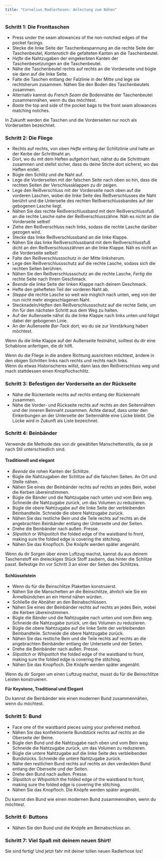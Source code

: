 ```yaml
---
title: "Cornelius Radlerhosen: Anleitung zum Nähen"
---
```


### Schritt 1: Die Fronttaschen

- Press under the seam allowances of the non-notched edges of the pocket facings.
- Stecke die linke Seite der Taschenbespannung an die rechte Seite der Taschenbeutel, _Kantenstich_ die gefalteten Kanten an die Taschenbeutel.
- _Hefte_ die Nahtzugaben der eingekerbten Kanten der Taschenbesetzungen an die Taschenbeutel.
- Nähe die Taschenbeutel rechts auf rechts an die Vorderseite und bügle sie dann auf die linke Seite.
- Falte die Taschen entlang der Falzlinie in der Mitte und lege sie rechtsherum zusammen. Nähen Sie den Boden des Taschenbeutels zusammen.
- Alternativ kannst du _French Seam_ die Bodennähte der Taschenbeutel zusammennähen, wenn du das möchtest.
- _Baste_ the top and side of the pocket bags to the front seam allowances matching notches.

<Note>

In Zukunft werden die Taschen und die Vorderseiten nur noch als Vorderseiten bezeichnet.

</Note>

### Schritt 2: Die Fliege

- Rechts auf rechts, von oben _Hefte_ entlang der Schlitzlinie und halte an der Kerbe der Schrittnaht an.
- Dort, wo du mit dem Heften aufgehört hast, nähst du die Schrittnaht zusammen und stellst sicher, dass du deine Stiche dort sicherst, wo das Heften endet.
- Bügle den Schlitz und die Naht auf.
- Lege die Vorderseiten mit der falschen Seite nach oben so hin, dass die rechten Seiten der Verschlussklappen zu dir zeigen.
- Lege den Reißverschluss mit der Vorderseite nach oben auf die vorderen Laschen, wobei die linke Seite des Reißverschlusses die Naht berührt und die Unterseite des rechten Reißverschlussbandes auf der gebogenen Lasche liegt.
- Nähen Sie das rechte Reißverschlussband mit dem Reißverschlussfuß an die rechte Lasche nahe der Reißverschlusszähne. Näh es nicht an die Vorderseite selbst!
- Ziehe den Reißverschluss nach links, sodass die rechte Lasche darüber gezogen wird.
- Stecke das linke Reißverschlussband an die linke Klappe.
- Nähen Sie das linke Reißverschlussband mit dem Reißverschlussfuß dicht an den Reißverschlusszähnen an die linke Klappe. Näh es nicht an die Vorderseite selbst!
- Falte den Reißverschlussschutz in der Mitte linksherum.
- Lege den Reißverschlussschutz auf die rechte Lasche, sodass sich die rechten Seiten berühren.
- Nähen Sie den Reißverschlussschutz an die rechte Lasche, _Fertig_ die rechte Seite nach Ihrem Geschmack.
- _Beende_ die linke Seite der linken Klappe nach deinem Geschmack.
- Hefte den gehefteten Teil der vorderen Naht ab.
- _Steppe_ die rechte Lasche so weit wie möglich nach unten, weg von der nun nicht mehr eingeschlagenen Naht.
- Stecknadeln/_Heften_ den Reißverschlussschutz auf die rechte Seite, um ihn für den nächsten Schritt aus dem Weg zu halten.
- Auf der Außenseite nähst du die linke Klappe nach links unten und folgst dabei der gebogenen Linie.
- An der Außenseite _Bar-Tack_ dort, wo du sie zur Verstärkung haben möchtest.

<Tip>

Wenn du die linke Klappe auf der Außenseite festnähst, solltest du dir eine Schablone anfertigen, die dir hilft.

</Tip>

<Note>

Wenn du die Fliege in die andere Richtung ausrichten möchtest, ändere in den obigen Schritten links nach rechts und rechts nach links.  
Wenn du etwas Historischeres willst, dann lass den Reißverschluss weg und mach stattdessen einen Knopflochschlitz.

</Note>

### Schritt 3: Befestigen der Vorderseite an der Rückseite

- Nähe die Rückenteile rechts auf rechts entlang der Rückennaht zusammen.
- Nähe die Vorder- und Rückseite rechts auf rechts an den Seitennähten und der inneren Beinnaht zusammen. Achte darauf, dass unter den Einkerbungen an der Unterseite der Seitennähte eine Lücke bleibt. Die Lücke wird in Zukunft als Liste bezeichnet.

### Schritt 4: Beinbänder

Verwende die Methode des von dir gewählten Manschettenstils, da sie je nach Stil unterschiedlich sind.

#### Traditionell und elegant

- _Beende_ die rohen Kanten der Schlitze.
- Bügle die Nahtzugaben der Schlitze auf die falschen Seiten. An Ort und Stelle nähen.
- Nähen Sie eines der Beinbänder rechts auf rechts an jedes Bein, wobei die Kerben übereinstimmen.
- Bügle die Bänder und die Nahtzugabe nach unten und vom Bein weg. Schneide die Nahtzugabe zurück, um das Volumen zu reduzieren.
- Bügle die obere Nahtzugabe auf die linke Seite der verbleibenden Beinbandteile. Schneide die obere Nahtzugabe zurück.
- Nähen Sie das restliche Bein und die Teile rechts auf rechts an die angebrachten Beinbänder entlang der Unterseite und der Seiten.
- Drehe die Beinbänder nach außen. Presse.
- _Slipstitch_ or _Whipstitch_ the folded edge of the waistband to front, making sure the folded edge is covering the stitching.
- Nähen Sie das Knopfloch. Die Knöpfe werden später angenäht.

<Note>

Wenn du dir Sorgen über einen Luftzug machst, kannst du aus deinem Taschenstoff ein dreieckiges Stück Stoff zaubern, das hinter die Schlitze passt. Befestige ihn vor Schritt 3 an einer der Seiten des Schlitzes.

</Note>

#### Schlüsselstein

- Wenn du für die Beinschlitze Plaketten konstruierst.
- Nähen Sie die Manschetten an die Beinschlitze, ähnlich wie Sie ein Ärmelbündchen an ein Hemd nähen würden.
- Schließe die Abnäher an den Beinabschlüssen.
- Nähen Sie eines der Beinbänder rechts auf rechts an jedes Bein, wobei die Kerben übereinstimmen.
- Bügle die Bänder und die Nahtzugabe nach unten und vom Bein weg. Schneide die Nahtzugabe zurück, um das Volumen zu reduzieren.
- Bügle die obere Nahtzugabe auf die linke Seite der verbleibenden Beinbandteile. Schneide die obere Nahtzugabe zurück.
- Nähen Sie das restliche Bein und die Teile rechts auf rechts an die angebrachten Beinbänder entlang der Unterseite und der Seiten.
- Drehe die Beinbänder nach außen. Presse.
- _Slipstitch_ or _Whipstitch_ the folded edge of the waistband to front, making sure the folded edge is covering the stitching.
- Nähen Sie das Knopfloch. Die Knöpfe werden später angenäht.

<Note>

Wenn du dir Sorgen um einen Luftzug machst, musst du für die Beinschlitze Leisten konstruieren.

</Note>

<Note>

**Für Keystone, Traditional und Elegant**

Du kannst die Beinbänder wie einen modernen Bund zusammennähen, wenn du möchtest.

</Note>

### Schritt 5: Bund

- Face one of the waistband pieces using your preferred method.
- Nähen Sie das konfektionierte Bundstück rechts auf rechts an die Oberseite der Beine.
- Bügle den Bund und die Nahtzugabe nach oben und vom Bein weg. Schneide die Nahtzugabe zurück, um das Volumen zu reduzieren.
- Bügle die untere Nahtzugabe auf die linke Seite des verbleibenden Bundstücks. Schneide die untere Nahtzugabe zurück.
- Nähe den restlichen Bund rechts auf rechts an den verdeckten Bund entlang der Oberseite und der Seiten.
- Drehe den Bund nach außen. Presse.
- _Slipstitch_ or _Whipstitch_ the folded edge of the waistband to front, making sure the folded edge is covering the stitching.
- Nähen Sie das Knopfloch. Die Knöpfe werden später angenäht.

<Note>

Du kannst den Bund wie einen modernen Bund zusammennähen, wenn du möchtest.

</Note>

### Schritt 6: Buttons

- Nähen Sie den Bund und die Knöpfe am Beinabschluss an.

### Schritt 7: Viel Spaß mit deinem neuen Shirt!

Sie sind fertig! Und jetzt fahr mit deiner tollen neuen Radlerhose los!
